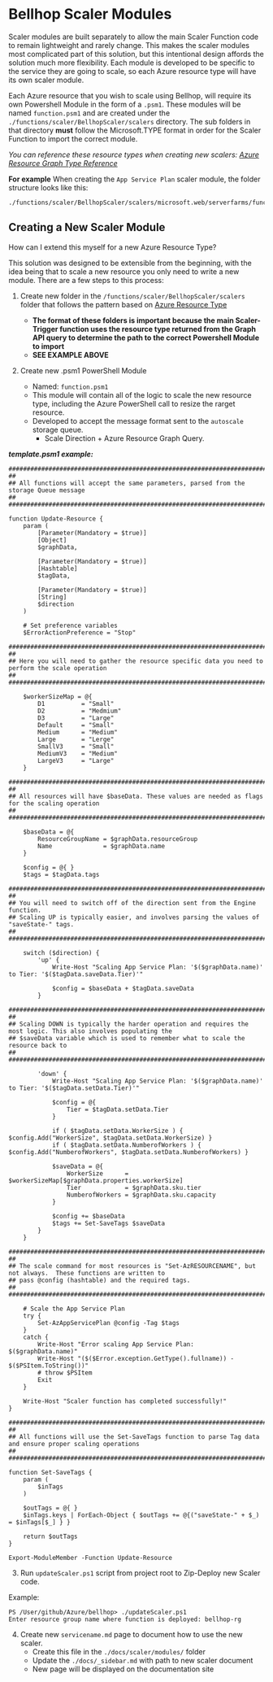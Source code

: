 # Bellhop Scaler Modules

Scaler modules are built separately to allow the main Scaler Function code to remain lightweight and rarely change. This makes the scaler modules most complicated part of this solution, but this intentional design affords the solution much more flexibility. Each module is developed to be specific to the service they are going to scale, so each Azure resource type will have its own scaler module.

Each Azure resource that you wish to scale using Bellhop, will require its own Powershell Module in the form of a `.psm1`. These modules will be named `function.psm1` and are created under the `./functions/scaler/BellhopScaler/scalers` directory. The sub folders in that directory **must** follow the Microsoft.TYPE format in order for the Scaler Function to import the correct module. 

_You can reference these resource types when creating new scalers: [Azure Resource Graph Type Reference](https://docs.microsoft.com/en-us/azure/governance/resource-graph/reference/supported-tables-resources)_

**For example**
When creating the `App Service Plan` scaler module, the folder structure looks like this:
```
./functions/scaler/BellhopScaler/scalers/microsoft.web/serverfarms/function.psm1
```


## Creating a New Scaler Module
How can I extend this myself for a new Azure Resource Type?

This solution was designed to be extensible from the beginning, with the idea being that to scale a new resource you only need to write a new module. There are a few steps to this process:

1) Create new folder in the `/functions/scaler/BellhopScaler/scalers` folder that follows the pattern based on [Azure Resource Type](https://docs.microsoft.com/en-us/azure/governance/resource-graph/reference/supported-tables-resources)
    - **The format of these folders is important because the main Scaler-Trigger function uses the resource type returned from the Graph API query to determine the path to the correct Powershell Module to import**
    - **SEE EXAMPLE ABOVE**

2) Create new .psm1 PowerShell Module
    - Named: `function.psm1`
    - This module will contain all of the logic to scale the new resource type, including the Azure PowerShell call to resize the rarget resource.
    - Developed to accept the message format sent to the `autoscale` storage queue.
        - Scale Direction + Azure Resource Graph Query.

***template.psm1 example:***
```
###################################################################################
##
## All functions will accept the same parameters, parsed from the storage Queue message
##
###################################################################################

function Update-Resource {
    param (
        [Parameter(Mandatory = $true)]
        [Object]
        $graphData,

        [Parameter(Mandatory = $true)]
        [Hashtable]
        $tagData,

        [Parameter(Mandatory = $true)]
        [String]
        $direction
    )

    # Set preference variables
    $ErrorActionPreference = "Stop"

###################################################################################
##
## Here you will need to gather the resource specific data you need to perform the scale operation
##
###################################################################################

    $workerSizeMap = @{
        D1          = "Small"
        D2          = "Medmium"
        D3          = "Large"
        Default     = "Small"
        Medium      = "Medium"
        Large       = "Lerge"
        SmallV3     = "Small"
        MediumV3    = "Medium"
        LargeV3     = "Large"
    }

###################################################################################
##
## All resources will have $baseData. These values are needed as flags for the scaling operation
##
###################################################################################

    $baseData = @{
        ResourceGroupName = $graphData.resourceGroup
        Name              = $graphData.name
    }

    $config = @{ }
    $tags = $tagData.tags

###################################################################################
##  
## You will need to switch off of the direction sent from the Engine function.
## Scaling UP is typically easier, and involves parsing the values of "saveState-" tags.
##  
###################################################################################

    switch ($direction) {
        'up' {
            Write-Host "Scaling App Service Plan: '$($graphData.name)' to Tier: '$($tagData.saveData.Tier)'"

            $config = $baseData + $tagData.saveData
        }

###################################################################################
##
## Scaling DOWN is typically the harder operation and requires the most logic. This also involves populating the 
## $saveData variable which is used to remember what to scale the resource back to
##
###################################################################################

        'down' {
            Write-Host "Scaling App Service Plan: '$($graphData.name)' to Tier: '$($tagData.setData.Tier)'"

            $config = @{
                Tier = $tagData.setData.Tier
            }

            if ( $tagData.setData.WorkerSize ) { $config.Add("WorkerSize", $tagData.setData.WorkerSize) }
            if ( $tagData.setData.NumberofWorkers ) { $config.Add("NumberofWorkers", $tagData.setData.NumberofWorkers) }

            $saveData = @{
                WorkerSize      = $workerSizeMap[$graphData.properties.workerSize]
                Tier            = $graphData.sku.tier
                NumberofWorkers = $graphData.sku.capacity
            }

            $config += $baseData
            $tags += Set-SaveTags $saveData
        }
    }

###################################################################################
##
## The scale command for most resources is "Set-AzRESOURCENAME", but not always.  These functions are written to 
## pass @config (hashtable) and the required tags.  
##
###################################################################################

    # Scale the App Service Plan
    try {
        Set-AzAppServicePlan @config -Tag $tags
    }
    catch {
        Write-Host "Error scaling App Service Plan: $($graphData.name)"
        Write-Host "($($Error.exception.GetType().fullname)) - $($PSItem.ToString())"
        # throw $PSItem
        Exit
    }
    
    Write-Host "Scaler function has completed successfully!"
}

###################################################################################
##
## All functions will use the Set-SaveTags function to parse Tag data and ensure proper scaling operations
##
###################################################################################

function Set-SaveTags {
    param (
        $inTags
    )

    $outTags = @{ }
    $inTags.keys | ForEach-Object { $outTags += @{("saveState-" + $_) = $inTags[$_] } }
    
    return $outTags
}

Export-ModuleMember -Function Update-Resource

```

3) Run `updateScaler.ps1` script from project root to Zip-Deploy new Scaler code.

Example:
```
PS /User/github/Azure/bellhop> ./updateScaler.ps1
Enter resource group name where function is deployed: bellhop-rg 
```

4) Create new `servicename.md` page to document how to use the new scaler.
    - Create this file in the `./docs/scaler/modules/` folder
    - Update the `./docs/_sidebar.md` with path to new scaler document
    - New page will be displayed on the documentation site
